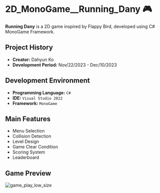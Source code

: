 # 2D_MonoGame\_\_Running_Dany 🎮

**Running Dany** is a 2D game inspired by Flappy Bird, developed using C# MonoGame Framework.

## Project History

- **Creator:** Dahyun Ko
- **Development Period:** Nov/22/2023 - Dec/10/2023

## Development Environment

- **Programming Language:** `C#`
- **IDE:** `Visual Studio 2022`
- **Framework:** `MonoGame`

## Main Features

- Menu Selection
- Collision Detection
- Level Design
- Game Clear Condition
- Scoring System
- Leaderboard

<!-- ## How to start -->

<!-- Add instructions on how to get the project up and running -->

## Game Preview

![game_play_low_size](https://github.com/Ko-dany/2D_MonoGame__Running_Dany/assets/88699158/ee57161d-1122-4c9d-aa11-e32364b514e3)

